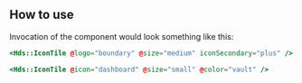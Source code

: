 ## How to use

Invocation of the component would look something like this:

```handlebars
<Hds::IconTile @logo="boundary" @size="medium" iconSecondary="plus" />
```

```handlebars
<Hds::IconTile @icon="dashboard" @size="small" @color="vault" />
```